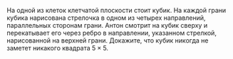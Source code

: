 На одной из клеток клетчатой плоскости стоит кубик. На каждой грани
кубика нарисована стрелочка в одном из четырех направлений, параллельных сторонам грани. 
Антон смотрит на
кубик сверху и перекатывает его через ребро в направлении, указанном
стрелкой, нарисованной на верхней грани. Докажите, что кубик никогда не
заметет никакого квадрата $5\times 5$.